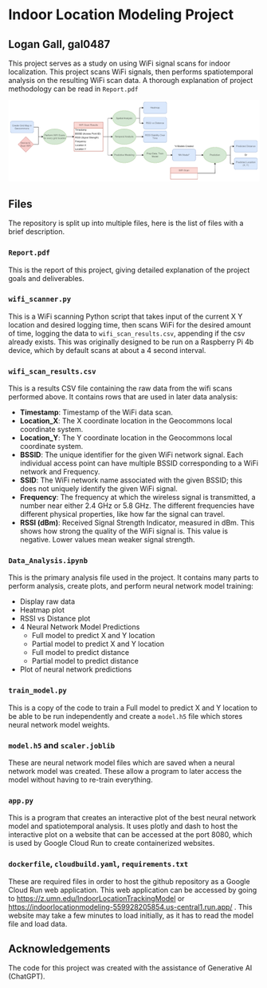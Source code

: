 # Indoor Location Modeling Project

## Logan Gall, gal0487

This project serves as a study on using WiFi signal scans for indoor localization. This project scans WiFi signals, then performs spatiotemporal analysis on the resulting WiFi scan data. A thorough explanation of project methodology can be read in `Report.pdf`

![alt text](project_overview.png)

## Files

The repository is split up into multiple files, here is the list of files with a brief description.

### `Report.pdf`

This is the report of this project, giving detailed explanation of the project goals and deliverables.

### `wifi_scanner.py`

This is a WiFi scanning Python script that takes input of the current X Y location and desired logging time, then scans WiFi for the desired amount of time, logging the data to `wifi_scan_results.csv`, appending if the csv already exists. This was originally designed to be run on a Raspberry Pi 4b device, which by default scans at about a 4 second interval.

### `wifi_scan_results.csv`

This is a results CSV file containing the raw data from the wifi scans performed above. It contains rows that are used in later data analysis:

- **Timestamp**: Timestamp of the WiFi data scan.
- **Location\_X**: The X coordinate location in the Geocommons local coordinate system.
- **Location\_Y**: The Y coordinate location in the Geocommons local coordinate system.
- **BSSID**: The unique identifier for the given WiFi network signal. Each individual access point can have multiple BSSID corresponding to a WiFi network and Frequency.
- **SSID**: The WiFi network name associated with the given BSSID; this does not uniquely identify the given WiFi signal.
- **Frequency**: The frequency at which the wireless signal is transmitted, a number near either 2.4 GHz or 5.8 GHz. The different frequencies have different physical properties, like how far the signal can travel.
- **RSSI (dBm)**: Received Signal Strength Indicator, measured in dBm. This shows how strong the quality of the WiFi signal is. This value is negative. Lower values mean weaker signal strength.


### `Data_Analysis.ipynb`

This is the primary analysis file used in the project. It contains many parts to perform analysis, create plots, and perform neural network model training:

* Display raw data
* Heatmap plot
* RSSI vs Distance plot
* 4 Neural Network Model Predictions
    * Full model to predict X and Y location
    * Partial model to predict X and Y location
    * Full model to predict distance
    * Partial model to predict distance
* Plot of neural network predictions

### `train_model.py`

This is a copy of the code to train a Full model to predict X and Y location to be able to be run independently and create a `model.h5` file which stores neural network model weights.

### `model.h5` and `scaler.joblib`

These are neural network model files which are saved when a neural network model was created. These allow a program to later access the model without having to re-train everything.

### `app.py`

This is a program that creates an interactive plot of the best neural network model and spatiotemporal analysis. It uses plotly and dash to host the interactive plot on a website that can be accessed at the port 8080, which is used by Google Cloud Run to create containerized websites.

### `dockerfile`, `cloudbuild.yaml`, `requirements.txt`

These are required files in order to host the github repository as a Google Cloud Run web application. This web application can be accessed by going to https://z.umn.edu/IndoorLocationTrackingModel or https://indoorlocationmodeling-559928205854.us-central1.run.app/ . This website may take a few minutes to load initially, as it has to read the model file and load data.

## Acknowledgements

The code for this project was created with the assistance of Generative AI (ChatGPT).